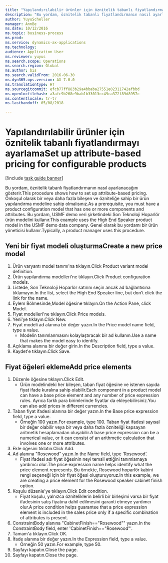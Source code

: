 ```yaml
--- 
title: "Yapılandırılabilir ürünler için öznitelik tabanlı fiyatlandırmayı ayarlama"
description: "Bu yordam, öznitelik tabanlı fiyatlandırmanın nasıl ayarlanacağını gösterir."
author: YuyuScheller
manager: AnnBe
ms.date: 10/12/2016
ms.topic: business-process
ms.prod: 
ms.service: dynamics-ax-applications
ms.technology: 
audience: Application User
ms.reviewer: yuyus
ms.search.scope: Operations
ms.search.region: Global
ms.author: bis
ms.search.validFrom: 2016-06-30
ms.dyn365.ops.version: AX 7.0.0
ms.translationtype: HT
ms.sourcegitcommit: efcb77ff883b29a4bbaba27551e02311742afbbd
ms.openlocfilehash: a3afc9b268e9bab1b33013cc49ca372f89d8957c
ms.contentlocale: tr-tr
ms.lasthandoff: 05/08/2018

---
```

# <a name="set-up-attribute-based-pricing-for-configurable-products"></a><span data-ttu-id="0a7b7-103">Yapılandırılabilir ürünler için öznitelik tabanlı fiyatlandırmayı ayarlama</span><span class="sxs-lookup"><span data-stu-id="0a7b7-103">Set up attribute-based pricing for configurable products</span></span>

[!include [task guide banner](../../includes/task-guide-banner.md)]

<span data-ttu-id="0a7b7-104">Bu yordam, öznitelik tabanlı fiyatlandırmanın nasıl ayarlanacağını gösterir.</span><span class="sxs-lookup"><span data-stu-id="0a7b7-104">This procedure shows how to set up attribute-based pricing.</span></span> <span data-ttu-id="0a7b7-105">Önkoşul olarak bir veya daha fazla bileşen ve özniteliğe sahip bir ürün yapılandırma modeline sahip olmalısınız.</span><span class="sxs-lookup"><span data-stu-id="0a7b7-105">As a prerequisite, you must have a product configuration model that has one or more components and attributes.</span></span> <span data-ttu-id="0a7b7-106">Bu yordam, USMF demo veri şirketindeki Son Teknoloji Hoparlör ürün modelini kullanır.</span><span class="sxs-lookup"><span data-stu-id="0a7b7-106">This example uses the High End Speaker product model in the USMF demo data company.</span></span> <span data-ttu-id="0a7b7-107">Genel olarak bu yordamı bir ürün yöneticisi kullanır.</span><span class="sxs-lookup"><span data-stu-id="0a7b7-107">Typically, a product manager uses this procedure.</span></span>


## <a name="create-a-new-price-model"></a><span data-ttu-id="0a7b7-108">Yeni bir fiyat modeli oluşturma</span><span class="sxs-lookup"><span data-stu-id="0a7b7-108">Create a new price model</span></span>
1. <span data-ttu-id="0a7b7-109">Ürün varyantı model tanımı'na tıklayın.</span><span class="sxs-lookup"><span data-stu-id="0a7b7-109">Click Product variant model definition.</span></span>
2. <span data-ttu-id="0a7b7-110">Ürün yapılandırma modelleri'ne tıklayın.</span><span class="sxs-lookup"><span data-stu-id="0a7b7-110">Click Product configuration models.</span></span>
3. <span data-ttu-id="0a7b7-111">Listede, Son Teknoloji Hoparlör satırını seçin ancak ad bağlantısına tıklamayın.</span><span class="sxs-lookup"><span data-stu-id="0a7b7-111">In the list, select the High End Speaker line, but don’t click the link for the name.</span></span>
4. <span data-ttu-id="0a7b7-112">Eylem Bölmesinde,Model öğesine tıklayın.</span><span class="sxs-lookup"><span data-stu-id="0a7b7-112">On the Action Pane, click Model.</span></span>
5. <span data-ttu-id="0a7b7-113">Fiyat modelleri'ne tıklayın.</span><span class="sxs-lookup"><span data-stu-id="0a7b7-113">Click Price models.</span></span>
6. <span data-ttu-id="0a7b7-114">Yeni'ye tıklayın.</span><span class="sxs-lookup"><span data-stu-id="0a7b7-114">Click New.</span></span>
7. <span data-ttu-id="0a7b7-115">Fiyat modeli ad alanına bir değer yazın.</span><span class="sxs-lookup"><span data-stu-id="0a7b7-115">In the Price model name field, type a value.</span></span>
    * <span data-ttu-id="0a7b7-116">Modelin tanımlanmasını kolaylaştıracak bir ad kullanın.</span><span class="sxs-lookup"><span data-stu-id="0a7b7-116">Use a name that makes the model easy to identify.</span></span>  
8. <span data-ttu-id="0a7b7-117">Açıklama alanına bir değer girin.</span><span class="sxs-lookup"><span data-stu-id="0a7b7-117">In the Description field, type a value.</span></span>
9. <span data-ttu-id="0a7b7-118">Kaydet'e tıklayın.</span><span class="sxs-lookup"><span data-stu-id="0a7b7-118">Click Save.</span></span>

## <a name="add-price-elements"></a><span data-ttu-id="0a7b7-119">Fiyat öğeleri ekleme</span><span class="sxs-lookup"><span data-stu-id="0a7b7-119">Add price elements</span></span>
1. <span data-ttu-id="0a7b7-120">Düzenle öğesine tıklayın.</span><span class="sxs-lookup"><span data-stu-id="0a7b7-120">Click Edit.</span></span>
    * <span data-ttu-id="0a7b7-121">Ürün modelindeki her bileşen, taban fiyat öğesine ve istenen sayıda fiyat ifade kuralına sahip olabilir.</span><span class="sxs-lookup"><span data-stu-id="0a7b7-121">Each component in a product model can have a base price element and any number of price expression rules.</span></span> <span data-ttu-id="0a7b7-122">Ayrıca farklı para birimlerinde fiyatlar da ekleyebilirsiniz.</span><span class="sxs-lookup"><span data-stu-id="0a7b7-122">You can also add prices in different currencies.</span></span>  
2. <span data-ttu-id="0a7b7-123">Taban fiyat ifadesi alanına bir değer yazın.</span><span class="sxs-lookup"><span data-stu-id="0a7b7-123">In the Base price expression field, type a value.</span></span>
    * <span data-ttu-id="0a7b7-124">Örneğin 100 yazın.</span><span class="sxs-lookup"><span data-stu-id="0a7b7-124">For example, type 100.</span></span>   <span data-ttu-id="0a7b7-125">Taban fiyat ifadesi sayısal bir değer olabilir veya bir veya daha fazla özniteliği kapsayan aritmetik hesaplamadan oluşabilir.</span><span class="sxs-lookup"><span data-stu-id="0a7b7-125">A base price expression can be a numerical value, or it can consist of an arithmetic calculation that involves one or more attributes.</span></span>  
3. <span data-ttu-id="0a7b7-126">Ekle öğesini tıklatın.</span><span class="sxs-lookup"><span data-stu-id="0a7b7-126">Click Add.</span></span>
4. <span data-ttu-id="0a7b7-127">Ad alanına "Rosewood" yazın.</span><span class="sxs-lookup"><span data-stu-id="0a7b7-127">In the Name field, type ‘Rosewood’.</span></span>
    * <span data-ttu-id="0a7b7-128">Fiyat ifadesi adı fiyat öğesinin neyi temsil ettiğini tanımlamaya yardımcı olur.</span><span class="sxs-lookup"><span data-stu-id="0a7b7-128">The price expression name helps identify what the price element represents.</span></span> <span data-ttu-id="0a7b7-129">Bu örnekte, Rosewood hoparlör kabini rengi seçeneği için bir fiyat öğesi oluşturuyoruz.</span><span class="sxs-lookup"><span data-stu-id="0a7b7-129">In this example, we are creating a price element for the Rosewood speaker cabinet finish option.</span></span>  
5. <span data-ttu-id="0a7b7-130">Koşulu düzenle'ye tıklayın.</span><span class="sxs-lookup"><span data-stu-id="0a7b7-130">Click Edit condition.</span></span>
    * <span data-ttu-id="0a7b7-131">Fiyat koşulu, yalnızca özniteliklerin belirli bir birleşimi varsa bir fiyat ifadesinin satış fiyatına dahil edilmesini garanti etmeye yardımcı olur.</span><span class="sxs-lookup"><span data-stu-id="0a7b7-131">A price condition helps guarantee that a price expression element is included in the sales price only if a specific combination of attributes is present.</span></span>  
6. <span data-ttu-id="0a7b7-132">ConstraintBody alanına "CabinetFinish=="Rosewood"" yazın.</span><span class="sxs-lookup"><span data-stu-id="0a7b7-132">In the ConstraintBody field, enter 'CabinetFinish=="Rosewood"'.</span></span>
7. <span data-ttu-id="0a7b7-133">Tamam'a tıklayın.</span><span class="sxs-lookup"><span data-stu-id="0a7b7-133">Click OK.</span></span>
8. <span data-ttu-id="0a7b7-134">İfade alanına bir değer yazın.</span><span class="sxs-lookup"><span data-stu-id="0a7b7-134">In the Expression field, type a value.</span></span>
    * <span data-ttu-id="0a7b7-135">Örneğin 50 yazın.</span><span class="sxs-lookup"><span data-stu-id="0a7b7-135">For example, type 50.</span></span>  
9. <span data-ttu-id="0a7b7-136">Sayfayı kapatın.</span><span class="sxs-lookup"><span data-stu-id="0a7b7-136">Close the page.</span></span>
10. <span data-ttu-id="0a7b7-137">Sayfayı kapatın.</span><span class="sxs-lookup"><span data-stu-id="0a7b7-137">Close the page.</span></span>



